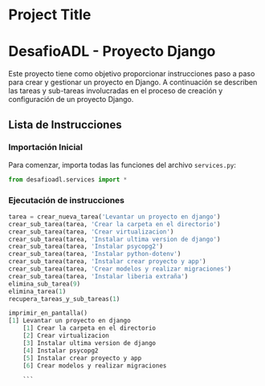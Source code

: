 
# Project Title

# DesafioADL - Proyecto Django

Este proyecto tiene como objetivo proporcionar instrucciones paso a paso para crear y gestionar un proyecto en Django. A continuación se describen las tareas y sub-tareas involucradas en el proceso de creación y configuración de un proyecto Django.

## Lista de Instrucciones

### Importación Inicial
Para comenzar, importa todas las funciones del archivo `services.py`:

```python
from desafioadl.services import *
```


### Ejecutación de instrucciones

```python
tarea = crear_nueva_tarea('Levantar un proyecto en django')
crear_sub_tarea(tarea, 'Crear la carpeta en el directorio')
crear_sub_tarea(tarea, 'Crear virtualizacion')
crear_sub_tarea(tarea, 'Instalar ultima version de django')
crear_sub_tarea(tarea, 'Instalar psycopg2')
crear_sub_tarea(tarea, 'Instalar python-dotenv')
crear_sub_tarea(tarea, 'Instalar crear proyecto y app')
crear_sub_tarea(tarea, 'Crear modelos y realizar migraciones')
crear_sub_tarea(tarea, 'Instalar liberia extraña')
elimina_sub_tarea(9)
elimina_tarea(1)
recupera_tareas_y_sub_tareas(1)

imprimir_en_pantalla()
[1] Levantar un proyecto en django
    [1] Crear la carpeta en el directorio
    [2] Crear virtualizacion
    [3] Instalar ultima version de django
    [4] Instalar psycopg2
    [5] Instalar crear proyecto y app
    [6] Crear modelos y realizar migraciones

    ```

